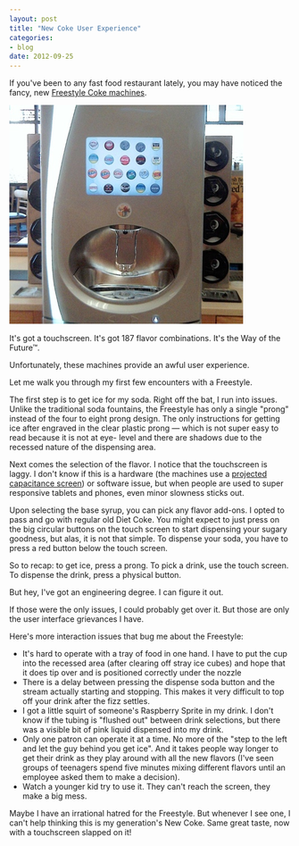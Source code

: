 ```yaml
---
layout: post
title: "New Coke User Experience"
categories:
- blog
date: 2012-09-25
---
```


If you've been to any fast food restaurant lately, you may have noticed the fancy, new
[Freestyle Coke machines](http://coca-colafreestyle.com/).

<div class="pic">
  <img alt="Coke Freestyle Machine" src="/static/freestyle.jpg">
</div>

It's got a touchscreen. It's got 187 flavor combinations. It's the Way of the Future&trade;.

Unfortunately, these machines provide an awful user experience. 

Let me walk you through my first few encounters with a Freestyle.

The first step is to get ice for my soda. Right off the bat, I run into issues. 
Unlike the traditional soda fountains, the Freestyle has only a single "prong" instead of
the four to eight prong design. The only instructions for getting ice after engraved in 
the clear plastic prong &mdash; which is not super easy to read because it is not at eye-
level and there are shadows due to the recessed nature of the dispensing area.

Next comes the selection of the flavor. I notice that the touchscreen is laggy. I don't 
know if this is a hardware (the machines use a [projected capacitance screen][pc]) 
or software issue, but when people are used to super responsive tablets and phones, 
even minor slowness sticks out.

[pc]: http://www.zytronic.co.uk/news/media/zytronic-partners-with-the-coca-cola-company-on-new-beverage-dispensing-platform

Upon selecting the base syrup, you can pick any flavor add-ons. I opted to pass and go 
with regular old Diet Coke. You might expect to just press on the big circular buttons
on the touch screen to start dispensing your sugary goodness, but alas, it is not that
simple. To dispense your soda, you have to press a red button below the touch
screen.

So to recap: to get ice, press a prong. To pick a drink, use the touch screen. To 
dispense the drink, press a physical button.

But hey, I've got an engineering degree. I can figure it out.

If those were the only issues, I could probably get over it. But those are only the user 
interface grievances I have.

Here's more interaction issues that bug me about the Freestyle:

* It's hard to operate with a tray of food in one hand. I have to put the cup into the 
recessed area (after clearing off stray ice cubes) and hope that it does tip over and is
positioned correctly under the nozzle
* There is a delay between pressing the dispense soda button and the stream actually 
starting and stopping. This makes it very difficult to top off your drink after the fizz
settles.
* I got a little squirt of someone's Raspberry Sprite in my drink. I don't know if the
tubing is "flushed out" between drink selections, but there was a visible bit of pink 
liquid dispensed into my drink.
* Only one patron can operate it at a time. No more of the "step to the left and let the 
guy behind you get ice". And it takes people way longer to get their drink as they play
around with all the new flavors (I've seen groups of teenagers spend five minutes mixing
different flavors until an employee asked them to make a decision).
* Watch a younger kid try to use it. They can't reach the screen, they make a big mess.

Maybe I have an irrational hatred for the Freestyle. But whenever I see one, I can't help
thinking this is my generation's New Coke. Same great taste, now with a touchscreen 
slapped on it!